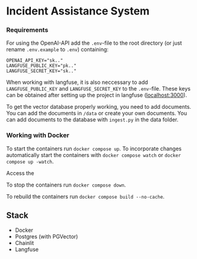# Incident Assistance System

### Requirements

For using the OpenAI-API add the `.env`-file to the root directory (or just rename `.env.example` to `.env`) containing:

```
OPENAI_API_KEY="sk.."
LANGFUSE_PUBLIC_KEY="pk.."
LANGFUSE_SECRET_KEY="sk.."
```

When working with langfuse, it is also neccessary to add `LANGFUSE_PUBLIC_KEY` and `LANGFUSE_SECRET_KEY` to the `.env`-file. These keys can be obtained after setting up the project in langfuse (<localhost:3000>).

To get the vector database properly working, you need to add documents. You can add the documents in `/data` or create your own documents. You can add documents to the database with `ingest.py` in the data folder.

### Working with Docker

To start the containers run `docker compose up`. To incorporate changes automatically start the containers with `docker compose watch` or `docker compose up -watch`.

Access the 

To stop the containers run `docker compose down`.

To rebuild the containers run `docker compose build --no-cache`.

## Stack

* Docker
* Postgres (with PGVector)
* Chainlit
* Langfuse